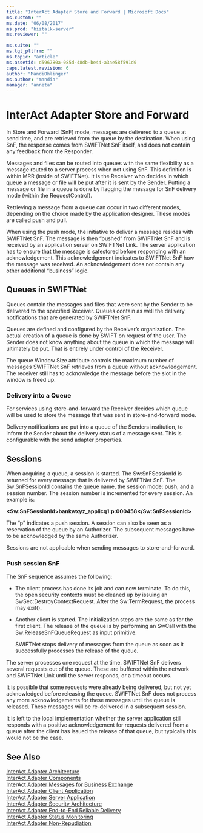 ```yaml
---
title: "InterAct Adapter Store and Forward | Microsoft Docs"
ms.custom: ""
ms.date: "06/08/2017"
ms.prod: "biztalk-server"
ms.reviewer: ""

ms.suite: ""
ms.tgt_pltfrm: ""
ms.topic: "article"
ms.assetid: d596780a-085d-48db-be44-a3ae58f591d0
caps.latest.revision: 6
author: "MandiOhlinger"
ms.author: "mandia"
manager: "anneta"
---
```

# InterAct Adapter Store and Forward
In Store and Forward (SnF) mode, messages are delivered to a queue at send time, and are retrieved from the queue by the destination. When using SnF, the response comes from SWIFTNet SnF itself, and does not contain any feedback from the Responder.  
  
 Messages and files can be routed into queues with the same flexibility as a message routed to a server process when not using SnF. This definition is within MRR (inside of SWIFTNet). It is the Receiver who decides in which queue a message or file will be put after it is sent by the Sender. Putting a message or file in a queue is done by flagging the message for SnF delivery mode (within the RequestControl).  
  
 Retrieving a message from a queue can occur in two different modes, depending on the choice made by the application designer. These modes are called push and pull.  
  
 When using the push mode, the initiative to deliver a message resides with SWIFTNet SnF. The message is then “pushed” from SWIFTNet SnF and is received by an application server on SWIFTNet Link. The server application has to ensure that the message is safestored before responding with an acknowledgement. This acknowledgement indicates to SWIFTNet SnF how the message was received. An acknowledgement does not contain any other additional “business” logic.  
  
## Queues in SWIFTNet  
 Queues contain the messages and files that were sent by the Sender to be delivered to the specified Receiver. Queues contain as well the delivery notifications that are generated by SWIFTNet SnF.  
  
 Queues are defined and configured by the Receiver’s organization. The actual creation of a queue is done by SWIFT on request of the user. The Sender does not know anything about the queue in which the message will ultimately be put. That is entirely under control of the Receiver.  
  
 The queue Window Size attribute controls the maximum number of messages SWIFTNet SnF retrieves from a queue without acknowledgement. The receiver still has to acknowledge the message before the slot in the window is freed up.  
  
### Delivery into a Queue  
 For services using store-and-forward the Receiver decides which queue will be used to store the message that was sent in store-and-forward mode.  
  
 Delivery notifications are put into a queue of the Senders institution, to inform the Sender about the delivery status of a message sent. This is configurable with the send adapter properties.  
  
## Sessions  
 When acquiring a queue, a session is started. The Sw:SnFSessionId is returned for every message that is delivered by SWIFTNet SnF. The Sw:SnFSessionId contains the queue name, the session mode: push, and a session number. The session number is incremented for every session. An example is:  
  
 **\<Sw:SnFSessionId\>bankwxyz_applicq1:p:000458\</Sw:SnFSessionId\>**  
  
 The “p” indicates a push session. A session can also be seen as a reservation of the queue by an Authorizer. The subsequent messages have to be acknowledged by the same Authorizer.  
  
 Sessions are not applicable when sending messages to store-and-forward.  
  
### Push session SnF  
 The SnF sequence assumes the following:  
  
-   The client process has done its job and can now terminate. To do this, the open security contexts must be cleaned up by issuing an SwSec:DestroyContextRequest. After the Sw:TermRequest, the process may exit().  
  
-   Another client is started. The initialization steps are the same as for the first client. The release of the queue is by performing an SwCall with the Sw:ReleaseSnFQueueRequest as input primitive.  
  
     SWIFTNet stops delivery of messages from the queue as soon as it successfully processes the release of the queue.  
  
 The server processes one request at the time. SWIFTNet SnF delivers several requests out of the queue. These are buffered within the network and SWIFTNet Link until the server responds, or a timeout occurs.  
  
 It is possible that some requests were already being delivered, but not yet acknowledged before releasing the queue. SWIFTNet SnF does not process any more acknowledgements for these messages until the queue is released. These messages will be re-delivered in a subsequent session.  
  
 It is left to the local implementation whether the server application still responds with a positive acknowledgement for requests delivered from a queue after the client has issued the release of that queue, but typically this would not be the case.  
  
## See Also  
 [InterAct Adapter Architecture](../../adapters-and-accelerators/fileact-interact/interact-adapter-architecture.md)   
 [InterAct Adapter Components](../../adapters-and-accelerators/fileact-interact/interact-adapter-components.md)   
 [InterAct Adapter Messages for Business Exchange](../../adapters-and-accelerators/fileact-interact/interact-adapter-messages-for-business-exchange.md)   
 [InterAct Adapter Client Application](../../adapters-and-accelerators/fileact-interact/interact-adapter-client-application.md)   
 [InterAct Adapter Server Application](../../adapters-and-accelerators/fileact-interact/interact-adapter-server-application.md)   
 [InterAct Adapter Security Architecture](../../adapters-and-accelerators/fileact-interact/interact-adapter-security-architecture.md)   
 [InterAct Adapter End-to-End Reliable Delivery](../../adapters-and-accelerators/fileact-interact/interact-adapter-end-to-end-reliable-delivery.md)   
 [InterAct Adapter Status Monitoring](../../adapters-and-accelerators/fileact-interact/interact-adapter-status-monitoring.md)   
 [InterAct Adapter Non-Repudiation](../../adapters-and-accelerators/fileact-interact/interact-adapter-non-repudiation.md)
